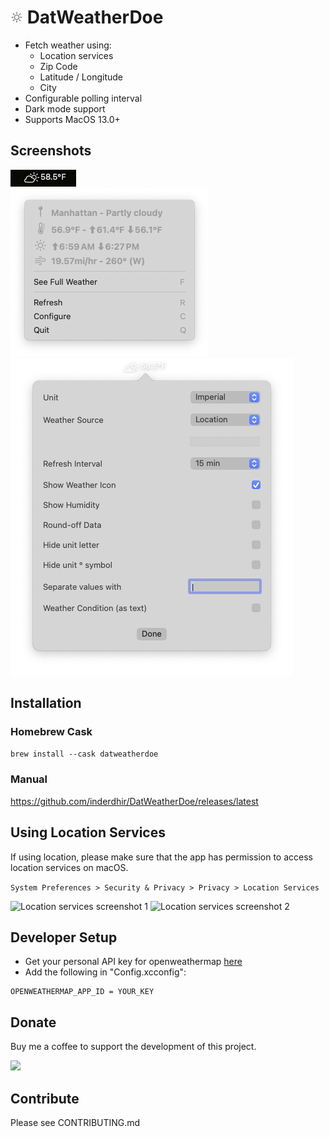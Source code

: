# [<img src="logo.png" width="20"/>](image.png) DatWeatherDoe

- Fetch weather using: 
    - Location services
    - Zip Code
    - Latitude / Longitude
    - City
- Configurable polling interval
- Dark mode support
- Supports MacOS 13.0+

## Screenshots

![Screenshot 1](screenshot_1.png)\
![Screenshot 2](screenshot_2.png)
![Screenshot 3](screenshot_3.png)

## Installation

### Homebrew Cask

`brew install --cask datweatherdoe`

### Manual

https://github.com/inderdhir/DatWeatherDoe/releases/latest

## Using Location Services

If using location, please make sure that the app has permission to access location services on macOS.

`System Preferences > Security & Privacy > Privacy > Location Services`

![Location services screenshot 1](location_services_1.png)
![Location services screenshot 2](location_services_2.png)

## Developer Setup

- Get your personal API key for openweathermap [here](http://openweathermap.org/appid)
- Add the following in "Config.xcconfig":
```
OPENWEATHERMAP_APP_ID = YOUR_KEY
```

## Donate

Buy me a coffee to support the development of this project.

<a href="https://www.buymeacoffee.com/inderdhir"><img src="https://img.buymeacoffee.com/button-api/?text=Buy%20me%20a%20coffee&emoji=&slug=inderdhir&button_colour=FFDD00&font_colour=000000&font_family=Poppins&outline_colour=000000&coffee_colour=ffffff"></a>

## Contribute

Please see CONTRIBUTING.md
